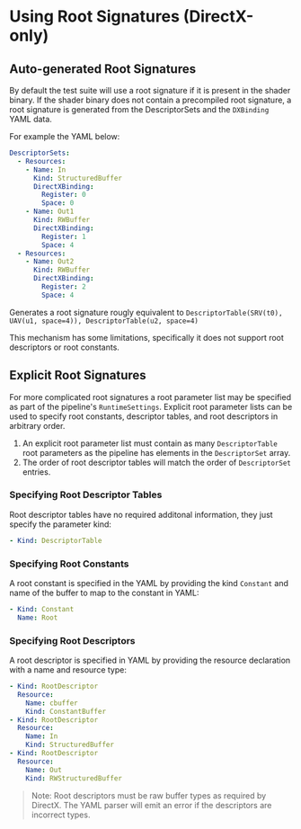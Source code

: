 # Using Root Signatures (DirectX-only)

## Auto-generated Root Signatures

By default the test suite will use a root signature if it is present in the
shader binary. If the shader binary does not contain a precompiled root
signature, a root signature is generated from the DescriptorSets and the
`DXBinding` YAML data.

For example the YAML below:

```yaml
DescriptorSets:
  - Resources:
    - Name: In
      Kind: StructuredBuffer
      DirectXBinding:
        Register: 0
        Space: 0
    - Name: Out1
      Kind: RWBuffer
      DirectXBinding:
        Register: 1
        Space: 4
  - Resources:
    - Name: Out2
      Kind: RWBuffer
      DirectXBinding:
        Register: 2
        Space: 4
```

Generates a root signature rougly equivalent to `DescriptorTable(SRV(t0),
UAV(u1, space=4)), DescriptorTable(u2, space=4)`

This mechanism has some limitations, specifically it does not support root
descriptors or root constants.

## Explicit Root Signatures

For more complicated root signatures a root parameter list may be specified as
part of the pipeline's `RuntimeSettings`. Explicit root parameter lists can be
used to specify root constants, descriptor tables, and root descriptors in
arbitrary order.

1) An explicit root parameter list must contain as many `DescriptorTable` root
   parameters as the pipeline has elements in the `DescriptorSet` array.
2) The order of root descriptor tables will match the order of `DescriptorSet`
   entries.

### Specifying Root Descriptor Tables

Root descriptor tables have no required additonal information, they just specify
the parameter kind:

```yaml
- Kind: DescriptorTable
```

### Specifying Root Constants

A root constant is specified in the YAML by providing the kind `Constant` and
name of the buffer to map to the constant in YAML:

```yaml
- Kind: Constant
  Name: Root
```

### Specifying Root Descriptors

A root descriptor is specified in YAML by providing the resource declaration with a name and resource type:

```yaml
- Kind: RootDescriptor
  Resource:
    Name: cbuffer
    Kind: ConstantBuffer
- Kind: RootDescriptor
  Resource:
    Name: In
    Kind: StructuredBuffer
- Kind: RootDescriptor
  Resource:
    Name: Out
    Kind: RWStructuredBuffer
```

> Note: Root descriptors must be raw buffer types as required by DirectX. The
> YAML parser will emit an error if the descriptors are incorrect types.